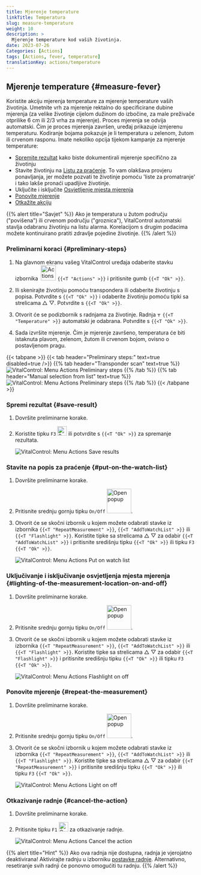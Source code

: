 ```yaml
---
title: Mjerenje temperature
linkTitle: Temperatura
slug: measure-temperature
weight: 10
description: >
  Mjerenje temperature kod vaših životinja.
date: 2023-07-26
Categories: [Actions]
tags: [Actions, fever, temperature]
translationKey: actions/temperature
---
```


## Mjerenje temperature {#measure-fever}

Koristite akciju mjerenja temperature za mjerenje temperature vaših životinja. Umetnite vrh za mjerenje rektalno do specificirane dubine mjerenja (za velike životinje cijelom dužinom do izbočine, za male preživače otprilike 6 cm ili 2/3 vrha za mjerenje). Proces mjerenja se odvija automatski. Čim je proces mjerenja završen, uređaj prikazuje izmjerenu temperaturu. Kodiranje bojama pokazuje je li temperatura u zelenom, žutom ili crvenom rasponu. Imate nekoliko opcija tijekom kampanje za mjerenje temperature:

- [Spremite rezultat](#save-result) kako biste dokumentirali mjerenje specifično za životinju
- Stavite životinju na [Listu za praćenje](#put-on-the-watch-list). To vam olakšava provjeru ponavljanja, jer možete pozvati te životinje pomoću 'liste za promatranje' i tako lakše pronaći upadljive životinje.
- Uključite i isključite [Osvjetljenje mjesta mjerenja](#lighting-of-the-measurement-location-on-and-off)
- [Ponovite mjerenje](#repeat-the-measurement)
- [Otkažite akciju](#cancel-the-action)

{{% alert title="Savjet" %}}
Ako je temperatura u žutom području ("povišena") ili crvenom području ("groznica"), VitalControl automatski stavlja odabranu životinju na listu alarma. Korelacijom s drugim podacima možete kontinuirano pratiti zdravlje pojedine životinje.
{{% /alert %}}

### Preliminarni koraci {#preliminary-steps}

1. Na glavnom ekranu vašeg VitalControl uređaja odaberite stavku izbornika &nbsp;<img src="/icons/actions.svg" width="40" align="bottom" alt="Actions" /> `{{<T "Actions" >}}` i pritisnite gumb `{{<T "Ok" >}}`.

2. Ili skenirajte životinju pomoću transpondera ili odaberite životinju s popisa. Potvrdite s `{{<T "Ok" >}}` i odaberite životinju pomoću tipki sa strelicama △ ▽. Potvrdite s `{{<T "Ok" >}}`.

3. Otvorit će se podizbornik s radnjama za životinje. Radnja <img src="/icons/actions/temperature.svg" width="10" align="bottom" alt="Temperature" /> `{{<T "Temperature" >}}` automatski je odabrana. Potvrdite s `{{<T "Ok" >}}`.

4. Sada izvršite mjerenje. Čim je mjerenje završeno, temperatura će biti istaknuta plavom, zelenom, žutom ili crvenom bojom, ovisno o postavljenom pragu.

{{< tabpane >}}
{{< tab header="Preliminary steps:" text=true disabled=true />}}
{{% tab header="Transponder scan" text=true %}}
![VitalControl: Menu Actions Preliminary steps](../images/firststeps-scan.png "Preliminary steps")
{{% /tab %}}
{{% tab header="Manual selection from list" text=true %}}
![VitalControl: Menu Actions Preliminary steps](../images/firststeps.png "Preliminary steps")
{{% /tab %}}
{{< /tabpane >}}

### Spremi rezultat {#save-result}

1. Dovršite preliminarne korake.

2. Koristite tipku `F3` <img src="/icons/footer/save.svg" width="25" align="bottom" alt="Save" /> ili potvrdite s `{{<T "Ok" >}}` za spremanje rezultata.

    ![VitalControl: Menu Actions Save results](../images/saveresults.png "Save results")

### Stavite na popis za praćenje {#put-on-the-watch-list}

1. Dovršite preliminarne korake.

2. Pritisnite srednju gornju tipku `On/Off` <img src="/icons/footer/repeat_add_to_watch.svg" width="65" align="bottom" alt="Open popup" />.

3. Otvorit će se skočni izbornik u kojem možete odabrati stavke iz izbornika `{{<T "RepeatMeasurement" >}}`, `{{<T "AddToWatchList" >}}` ili `{{<T "Flashlight" >}}`. Koristite tipke sa strelicama △ ▽ za odabir `{{<T "AddToWatchList" >}}` i pritisnite središnju tipku `{{<T "Ok" >}}` ili tipku `F3` `{{<T "Ok" >}}`.

    ![VitalControl: Menu Actions Put on watch list](../images/watchlist.png "Put on watch list")

### Uključivanje i isključivanje osvjetljenja mjesta mjerenja {#lighting-of-the-measurement-location-on-and-off}

1. Dovršite preliminarne korake.

2. Pritisnite srednju gornju tipku `On/Off` <img src="/icons/footer/repeat_add_to_watch.svg" width="65" align="bottom" alt="Open popup" />.


3. Otvorit će se skočni izbornik u kojem možete odabrati stavke iz izbornika `{{<T "RepeatMeasurement" >}}`, `{{<T "AddToWatchList" >}}` ili `{{<T "Flashlight" >}}`. Koristite tipke sa strelicama △ ▽ za odabir `{{<T "Flashlight" >}}` i pritisnite središnju tipku `{{<T "Ok" >}}` ili tipku `F3` `{{<T "Ok" >}}`.

    ![VitalControl: Menu Actions Flashlight on off](../images/light.png "Flashlight on off")

### Ponovite mjerenje {#repeat-the-measurement}

1. Dovršite preliminarne korake.

2. Pritisnite srednju gornju tipku `On/Off` <img src="/icons/footer/repeat_add_to_watch.svg" width="65" align="bottom" alt="Open popup" />.

3. Otvorit će se skočni izbornik u kojem možete odabrati stavke iz izbornika `{{<T "RepeatMeasurement" >}}`, `{{<T "AddToWatchList" >}}` ili `{{<T "Flashlight" >}}`. Koristite tipke sa strelicama △ ▽ za odabir `{{<T "RepeatMeasurement" >}}` i pritisnite središnju tipku `{{<T "Ok" >}}` ili tipku `F3` `{{<T "Ok" >}}`.

    ![VitalControl: Menu Actions Light on off](../images/repeat.png "Light on off")

### Otkazivanje radnje {#cancel-the-action}

1. Dovršite preliminarne korake.

2. Pritisnite tipku `F1` <img src="/icons/footer/cancel.svg" width="25" align="bottom" alt="Cancel" /> za otkazivanje radnje.

    ![VitalControl: Menu Actions Cancel the action](../images/saveresults.png "Cancel the action")

{{% alert title="Hint" %}}
Ako ova radnja nije dostupna, radnja je vjerojatno deaktivirana! Aktivirajte radnju u izborniku [postavke radnje](../setting/). Alternativno, resetiranje svih radnji će ponovno omogućiti tu radnju.
{{% /alert %}}
